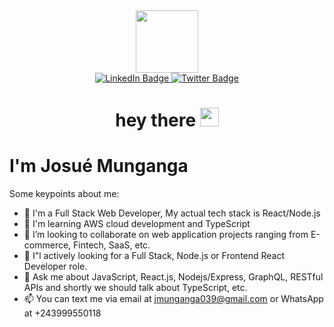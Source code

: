 <div id="header" align="center">
  <img src="https://media.giphy.com/media/M9gbBd9nbDrOTu1Mqx/giphy.gif" width="100"/>
  
  <div id="badges">
    <a href="https://www.linkedin.com/in/josué-munganga">
      <img src="https://img.shields.io/badge/LinkedIn-blue?style=for-the-badge&logo=linkedin&logoColor=white" alt="LinkedIn Badge"/>
    </a>
    <a href="https://twitter.com/JosuMunganga1">
      <img src="https://img.shields.io/badge/Twitter-blue?style=for-the-badge&logo=twitter&logoColor=white" alt="Twitter Badge"/>
    </a>
  </div>
  
  <img src="https://komarev.com/ghpvc/?username=josumung999&style=flat-square&color=blue" alt=""/>
  
  <h1>
    hey there
    <img src="https://media.giphy.com/media/hvRJCLFzcasrR4ia7z/giphy.gif" width="30"/>
  </h1>
</div>

<h1>I'm Josué Munganga</h1>

Some keypoints about me:

- 🔭 I'm a Full Stack Web Developer, My actual tech stack is React/Node.js
- 🌱 I'm learning AWS cloud development and TypeScript
- 👯 I’m looking to collaborate on web application projects ranging from E-commerce, Fintech, SaaS, etc.
- 🤔 I"l actively looking for a Full Stack, Node.js or Frontend React Developer role.
- 💬 Ask me about JavaScript, React.js, Nodejs/Express, GraphQL, RESTful APIs and shortly we should talk about TypeScript, etc.
- 📫 You can text me via email at jmunganga039@gmail.com or WhatsApp at +243999550118
